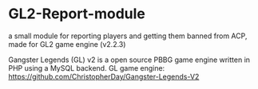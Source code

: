 # GL2-Report-module
a small module for reporting players and getting them banned from ACP, made for GL2 game engine (v2.2.3)

Gangster Legends (GL) v2 is a open source PBBG game engine written in PHP using a MySQL backend.
GL game engine: https://github.com/ChristopherDay/Gangster-Legends-V2
